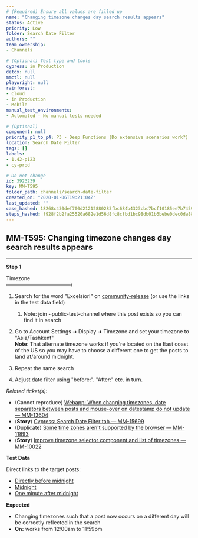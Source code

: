 ```yaml
---
# (Required) Ensure all values are filled up
name: "Changing timezone changes day search results appears"
status: Active
priority: Low
folder: Search Date Filter
authors: ""
team_ownership: 
- Channels

# (Optional) Test type and tools
cypress: in Production
detox: null
mmctl: null
playwright: null
rainforest: 
- Cloud
- in Production
- Mobile
manual_test_environments: 
- Automated - No manual tests needed

# (Optional)
component: null
priority_p1_to_p4: P3 - Deep Functions (Do extensive scenarios work?)
location: Search Date Filter
tags: []
labels: 
- 1.42-p123
- cy-prod

# Do not change
id: 3923239
key: MM-T595
folder_path: channels/search-date-filter
created_on: "2020-01-06T19:21:04Z"
last_updated: ""
case_hashed: 18268c430def700d21212880283fbc684b4323cbc7bcf10185ee7b74594f4d296224f0a5617a6f70aad7008433647cef
steps_hashed: f928f2b2fa25520a682e1d56d8fc8cfbd1bc98db01b6bebe0dec0da883f14abccf2aa44d11d05e73cb1264fc3cd04721
---
```


## MM-T595: Changing timezone changes day search results appears

---

**Step 1**

Timezone\
–––––––––––––––––––––––––\\

1. Search for the word "Excelsior!" on [community-release](https://community-release.mattermost.com) (or use the links in the test data field)

   1. Note: join \~public-test-channel where this post exists so you can find it in search

2. Go to Account Settings ➜ Display ➜ Timezone and set your timezone to "Asia/Tashkent"\
   **Note**: That alternate timezone works if you're located on the East coast of the US so you may have to choose a different one to get the posts to land at/around midnight.

3. Repeat the same search

4. Adjust date filter using "before:". "After:" etc. in turn.

_Related ticket(s):_

- (Cannot reproduce) [Webapp: When changing timezones, date separators between posts and mouse-over on datestamp do not update — MM-13604](https://mattermost.atlassian.net/browse/MM-13604)
- (**Story**) [Cypress: Search Date Filter tab — MM-15699](https://mattermost.atlassian.net/browse/MM-15699)
- (Duplicate) [Some time zones aren't supported by the browser — MM-11893](https://mattermost.atlassian.net/browse/MM-11893)
- (**Story**) [Improve timezone selector component and list of timezones — MM-10022](https://mattermost.atlassian.net/browse/MM-10022)

**Test Data**

Direct links to the target posts:

- [Directly before midnight](https://community-release.mattermost.com/core/pl/c6tycismzbr8iynh9qcowf54oe)
- [Midnight](https://community-release.mattermost.com/core/pl/m1qjuae6jfrwj8x8ds75b1xsdr)
- [One minute after midnight](https://community-release.mattermost.com/core/pl/ogdjj8f16b8sujt5zbunhqnqcc)

**Expected**

- Changing timezones such that a post now occurs on a different day will be correctly reflected in the search
- **On:** works from 12:00am to 11:59pm
